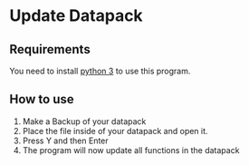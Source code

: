 # Update Datapack


## Requirements
You need to install [python 3](https://www.python.org/downloads/) to use this program.


## How to use

1. Make a Backup of your datapack
2. Place the file inside of your datapack and open it.
3. Press Y and then Enter
4. The program will now update all functions in the datapack
